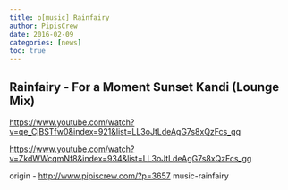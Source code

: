 ```yaml
---
title: o[music] Rainfairy
author: PipisCrew
date: 2016-02-09
categories: [news]
toc: true
---
```


## Rainfairy - For a Moment Sunset Kandi (Lounge Mix)

https://www.youtube.com/watch?v=qe_CjBSTfw0&index=921&list=LL3oJtLdeAgG7s8xQzFcs_gg

https://www.youtube.com/watch?v=ZkdWWcqmNf8&index=934&list=LL3oJtLdeAgG7s8xQzFcs_gg

origin - http://www.pipiscrew.com/?p=3657 music-rainfairy